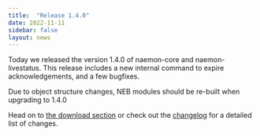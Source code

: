 ```yaml
---
title:  "Release 1.4.0"
date: 2022-11-11
sidebar: false
layout: news
---
```


Today we released the version 1.4.0 of naemon-core and naemon-livestatus. This release
includes a new internal command to expire acknowledgements, and a few bugfixes.

Due to object structure changes, NEB modules should be re-built when upgrading to 1.4.0

Head on to [the download section](/download) or check out the [changelog](/documentation/usersguide/whatsnew.html) for
a detailed list of changes.
